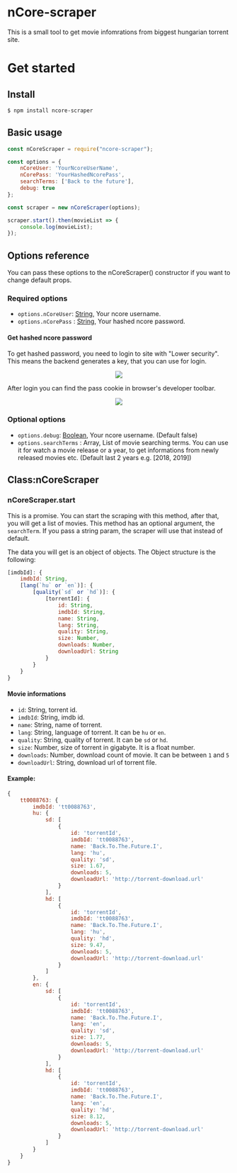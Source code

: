 # nCore-scraper

This is a small tool to get movie infomrations from biggest hungarian torrent site.

# Get started

## Install

```sh
$ npm install ncore-scraper
```

## Basic usage

```js
const nCoreScraper = require("ncore-scraper");

const options = {
    nCoreUser: 'YourNcoreUserName',
    nCorePass: 'YourHashedNcorePass',
    searchTerms: ['Back to the future'],
    debug: true
};

const scraper = new nCoreScraper(options);

scraper.start().then(movieList => {
    console.log(movieList);
});
```

## Options reference
You can pass these options to the nCoreScraper() constructor if you want to change default props.

### Required options
 * `options.nCoreUser`: [String](https://developer.mozilla.org/en-US/docs/Web/JavaScript/Data_structures#String_type), Your ncore username.
 * `options.nCorePass` : [String](https://developer.mozilla.org/en-US/docs/Web/JavaScript/Data_structures#String_type), Your hashed ncore password.

#### Get hashed ncore password
To get hashed password, you need to login to site with "Lower security". This means the backend generates a key, that you can use for login.

<p align="center">
    <img src="https://gist.githubusercontent.com/nfjodor/dc2ceece26b866451238779518c7a9fc/raw/54da831ed4404502ca033e1742e29f64c2438c6e/ncore-login.png">
</p>

After login you can find the pass cookie in browser's developer toolbar.

<p align="center">
    <img src="https://gist.githubusercontent.com/nfjodor/dc2ceece26b866451238779518c7a9fc/raw/54da831ed4404502ca033e1742e29f64c2438c6e/ncore-cookie.png">
</p>

### Optional options
 * `options.debug`: [Boolean](https://developer.mozilla.org/en-US/docs/Web/JavaScript/Data_structures#Boolean_type), Your ncore username. (Default false)
 * `options.searchTerms` : Array, List of movie searching terms. You can use it for watch a movie release or a year, to get informations from newly released movies etc. (Default last 2 years e.g. [2018, 2019])

## Class:nCoreScraper
### nCoreScraper.start
This is a promise. You can start the scraping with this method, after that, you will get a list of movies.
This method has an optional argument, the `searchTerm`. If you pass a string param, the scraper will use that instead of default.

The data you will get is an object of objects. The Object structure is the following:
```js
[imdbId]: {
    imdbId: String,
    [lang(`hu` or `en`)]: {
        [quality(`sd` or `hd`)]: {
            [torrentId]: {
                id: String,
                imdbId: String,
                name: String,
                lang: String,
                quality: String,
                size: Number,
                downloads: Number,
                downloadUrl: String
            }
        }
    }
}
```

#### Movie informations
 * `id`: String, torrent id.
 * `imdbId`: String, imdb id.
 * `name`: String, name of torrent.
 * `lang`: String, language of torrent. It can be `hu` or `en`.
 * `quality`: String, quality of torrent. It can be `sd` or `hd`.
 * `size`: Number, size of torrent in gigabyte. It is a float number.
 * `downloads`: Number, download count of movie. It can be between `1` and `5`
 * `downloadUrl`: String, download url of torrent file.

#### Example:
```js
{
    tt0088763: {
        imdbId: 'tt0088763',
        hu: {
            sd: [
                {
                    id: 'torrentId',
                    imdbId: 'tt0088763',
                    name: 'Back.To.The.Future.I',
                    lang: 'hu',
                    quality: 'sd',
                    size: 1.67,
                    downloads: 5,
                    downloadUrl: 'http://torrent-download.url' 
                }
            ],
            hd: [
                {
                    id: 'torrentId',
                    imdbId: 'tt0088763',
                    name: 'Back.To.The.Future.I',
                    lang: 'hu',
                    quality: 'hd',
                    size: 9.47,
                    downloads: 5,
                    downloadUrl: 'http://torrent-download.url' 
                }
            ]
        },
        en: {
            sd: [
                {
                    id: 'torrentId',
                    imdbId: 'tt0088763',
                    name: 'Back.To.The.Future.I',
                    lang: 'en',
                    quality: 'sd',
                    size: 1.77,
                    downloads: 5,
                    downloadUrl: 'http://torrent-download.url' 
                }
            ],
            hd: [
                {
                    id: 'torrentId',
                    imdbId: 'tt0088763',
                    name: 'Back.To.The.Future.I',
                    lang: 'en',
                    quality: 'hd',
                    size: 8.12,
                    downloads: 5,
                    downloadUrl: 'http://torrent-download.url' 
                }
            ]
        }
    }
}
```
